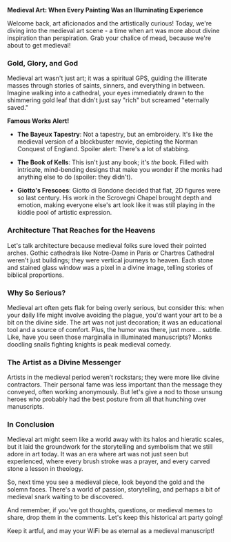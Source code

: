 **Medieval Art: When Every Painting Was an Illuminating Experience**

Welcome back, art aficionados and the artistically curious! Today, we're diving into the medieval art scene - a time when art was more about divine inspiration than perspiration. Grab your chalice of mead, because we're about to get medieval!

### Gold, Glory, and God

Medieval art wasn't just art; it was a spiritual GPS, guiding the illiterate masses through stories of saints, sinners, and everything in between. Imagine walking into a cathedral, your eyes immediately drawn to the shimmering gold leaf that didn't just say "rich" but screamed "eternally saved." 

**Famous Works Alert!**

- **The Bayeux Tapestry**: Not a tapestry, but an embroidery. It's like the medieval version of a blockbuster movie, depicting the Norman Conquest of England. Spoiler alert: There's a lot of stabbing.

- **The Book of Kells**: This isn't just any book; it's *the* book. Filled with intricate, mind-bending designs that make you wonder if the monks had anything else to do (spoiler: they didn't).

- **Giotto's Frescoes**: Giotto di Bondone decided that flat, 2D figures were so last century. His work in the Scrovegni Chapel brought depth and emotion, making everyone else's art look like it was still playing in the kiddie pool of artistic expression.

### Architecture That Reaches for the Heavens

Let's talk architecture because medieval folks sure loved their pointed arches. Gothic cathedrals like Notre-Dame in Paris or Chartres Cathedral weren't just buildings; they were vertical journeys to heaven. Each stone and stained glass window was a pixel in a divine image, telling stories of biblical proportions.

### Why So Serious?

Medieval art often gets flak for being overly serious, but consider this: when your daily life might involve avoiding the plague, you'd want your art to be a bit on the divine side. The art was not just decoration; it was an educational tool and a source of comfort. Plus, the humor was there, just more... subtle. Like, have you seen those marginalia in illuminated manuscripts? Monks doodling snails fighting knights is peak medieval comedy.

### The Artist as a Divine Messenger

Artists in the medieval period weren’t rockstars; they were more like divine contractors. Their personal fame was less important than the message they conveyed, often working anonymously. But let's give a nod to those unsung heroes who probably had the best posture from all that hunching over manuscripts.

### In Conclusion

Medieval art might seem like a world away with its halos and hieratic scales, but it laid the groundwork for the storytelling and symbolism that we still adore in art today. It was an era where art was not just seen but experienced, where every brush stroke was a prayer, and every carved stone a lesson in theology.

So, next time you see a medieval piece, look beyond the gold and the solemn faces. There's a world of passion, storytelling, and perhaps a bit of medieval snark waiting to be discovered. 

And remember, if you've got thoughts, questions, or medieval memes to share, drop them in the comments. Let's keep this historical art party going!

Keep it artful, and may your WiFi be as eternal as a medieval manuscript!
